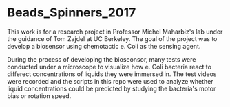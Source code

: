 # Beads_Spinners_2017

This work is for a research project in Professor Michel Maharbiz's lab under the guidance of Tom Zajdel at UC Berkeley. The goal of the project was to develop a biosensor using chemotactic e. Coli as the sensing agent. 

During the process of developing the bioseonsor, many tests were conducted under a microscope to visualize how e. Coli bacteria react to differect concentrations of liquids they were immersed in. The test videos were recorded and the scripts in this repo were used to analyze whether liquid concentrations could be predicted by studying the bacteria's motor bias or rotation speed.
